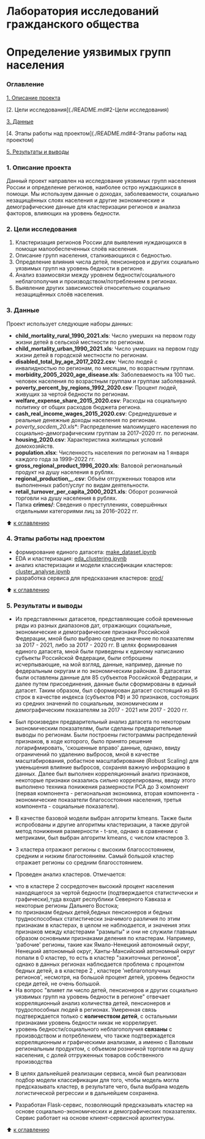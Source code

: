 
# Лаборатория исследований гражданского общества

# Определение уязвимых групп населения

### Оглавление

[1. Описание проекта](./README.md#1-Описание-проекта) 

[2. Цели исследования](./README.md#2-Цели исследования) 

[3. Данные](./README.md#3-Данные)  

[4. Этапы работы над проектом](./README.md#4-Этапы работы над проектом)    

[5. Результаты и выводы](./README.md#5-Результаты-и-выводы)    


### 1. Описание проекта

Данный проект направлен на исследование уязвимых групп населения России и определение регионов, наиболее остро нуждающихся в помощи. Мы используем данные о доходах, заболеваемости, социально незащищённых слоях населения и другие экономические и демографические данные для кластеризации регионов и анализа факторов, влияющих на уровень бедности.

### 2. Цели исследования

1. Кластеризация регионов России для выявления нуждающихся в помощи малообеспеченных слоёв населения.
2. Описание групп населения, сталкивающихся с бедностью.
3. Определение влияния числа детей, пенсионеров и других социально уязвимых групп на уровень бедности в регионе.
4. Анализ взаимосвязи между уровнем бедности/социального неблагополучия и производством/потреблением в регионах.
5. Выявление других зависимостей относительно социально незащищённых слоёв населения.

### 3. Данные

Проект использует следующие наборы данных:

- **child_mortality_rural_1990_2021.xls**: Число умерших на первом году жизни детей в сельской местности по регионам.
- **child_mortality_urban_1990_2021.xls**: Число умерших на первом году жизни детей в городской местности по регионам.
- **disabled_total_by_age_2017_2022.csv**: Число людей с инвалидностью по регионам, по месяцам, по возрастным группам.
- **morbidity_2005_2020_age_disease.xls**: Заболеваемость на 100 тыс. человек населения по возрастным группам и группам заболеваний.
- **poverty_percent_by_regions_1992_2020.csv**: Процент людей, живущих за чертой бедности по регионам.
- **welfare_expense_share_2015_2020.csv**: Расходы на социальную политику от общих расходов бюджета региона.
- **cash_real_income_wages_2015_2020.csv**: Среднедушевые и реальные денежные доходы населения по регионам.
- **poverty_socdem_20*.xls**: Распределение малоимущего населения по социально-демографическим группам за 2017–2020 гг. по регионам.
- **housing_2020.csv**: Характеристика жилищных условий домохозяйств.
- **population.xlsx**: Численность населения по регионам на 1 января каждого года за 1999–2022 гг.
- **gross_regional_product_1996_2020.xls**: Валовой региональный продукт на душу населения в рублях.
- **regional_production_*_*.csv**: Объём отгруженных товаров или выполненных работ/услуг по видам деятельности.
- **retail_turnover_per_capita_2000_2021.xls**: Оборот розничной торговли на душу населения в рублях.
- Папка **crimes/**: Сведения о преступлениях, совершённых отдельными категориями лиц за 2016–2022 гг.


:arrow_up: [к оглавлению](./README.md#Оглавление)


### 4. Этапы работы над проектом

- формирование единого датасета: [make_dataset.ipynb](./make_dataset.ipynb)
- EDA и кластеризация: [eda_clustering.ipynb](./eda_clustering.ipynb)
- анализ кластеризации и модели классификации кластеров: [cluster_analyse.ipynb](./cluster_analyse.ipynb)
- разработка сервиса для предсказания кластеров: [prod/](./)


:arrow_up: [к оглавлению](./README.md#Оглавление)


### 5. Результаты и выводы

* Из представленных датасетов, представляющие собой временные ряды из разных диапазонов дат, отражающих социальные, экономические и демографические признаки Российской Федерации, мной было выбрано среднее значение по показателям за 2017 - 2021, либо за 2017 - 2020 гг. В целях формирования единого датасета, мной были приведены к единому написанию субъекты Российской Федерации, были отброшены исчерпывающие, на мой взгляд, данные, например, данные по федеральным округам и по экономическим районам. В датасетах были оставлены данные для 85 субъектов Российской Федерации, и далее путем присоединения, данные были сформированы в единый датасет. Таким образом, был сформирован датасет состоящий из 85 строк в качестве индекса (субъектов РФ) и 30 признаков, состоящих из средних значений по социальным, экономическим и демографическим показателям за 2017 - 2021 или 2017 - 2020 гг.  

* Был произведен предварительный анализ датасета по некоторым экономическим показателям, были сделаны предварительные выводы по регионам. Были построены гистограммы распределений признаков, в ходе которого, было принято решение логарифмировать, 'скошенные вправо' данные, однако, ввиду ограничений по удалению выбросов, мной в качестве масштабирования, 
робастное масштабирование (Robust Scaling) для уменьшения влияние выбросов, сохраняя важную информацию в данных.
Далее был выполнен корреляционный анализ признаков, некоторые признаки оказались сильно коррелированы, ввиду этого выполнено техника понижения размерности PCA до 3 компонент (первая компонента - региональная экономика, вторая компонента - экономические показатели благосостояния населения, третья компонента - социальные показатели).

* В качестве базовой модели выбран алгоритм kmeans. Также были испробованы и другие алгоритмы кластеризации, а также другой метод понижения размерности - t-sne, однако в сравнении с метриками, был выбран алгоритм kmeans, с числом кластеров 3.

* 3 кластера отражают регионы с высоким благосостоянием, средним и низким благостояниям. Самый большой кластер отражает регионы со средним благосстоянием.

* Проведен анализ кластеров. Отмечается:
- что в кластере 2 сосредоточен высокий процент населения находящегося за чертой бедности (подтверждается статистически и графически),туда входят республики Северного Кавказа и некоторые регионы Дальнего Востока;
- по признакам бедных детей,бедных пенсионеров и бедных трудноспособных статистически значимого различия по этим признакам в кластерах, в целом не наблюдается, и значения этих признаков между кластерами "размыты" и они не служили главным образом основными признаками деления по кластерам. Например, 'рабочие' регионы, такие как Ямало-Ненецкий автономный округ, Ненецкий автономный округ, Ханты-Мансийский автономный округ попали в 0 кластер, то есть в кластер "зажиточных регионов", однако в данных регионах наблюдается проблема с процентом бедных детей, а в кластере 2 , кластере 'неблагополучных регионов', несмотря, на большой процент детей, уровень бедности среди детей, не очень большой.
- На вопрос "влияет ли число детей, пенсионеров и других социально уязвимых групп на уровень бедности в регионе" отвечает корреляционный анализ количества детей, пенсионеров и трудоспособных людей в регионах. Умеренная связь подтверждается только с **количеством детей**, с остальными признаками уровень бедности никак не коррелирует. 
- уровень бедности/социального неблагополучия **связаны** с производством и потреблением, что также подтвержадется корреляционным и графическими анализами, а именно с Валовым региональным продуктом, с объемом розничной торговли на душу населения, с долей отгруженных товаров собственного производства 
 
* В целях дальнейшей реализации сервиса, мной был реализован подбор модели классификации для того, чтобы модель могла предсказывать кластер, в результате чего, была выбрана модель логистической регрессии и в дальнейшем сохранена.

* Разработан Flask-сервис, позволяющий предсказывать кластер на основе социально-экономических и демографических показателях. Сервис работает на основе клиент-сервисной архитектуры. 

:arrow_up: [к оглавлению](./README.md#Оглавление)
